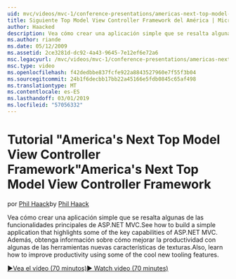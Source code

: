```yaml
---
uid: mvc/videos/mvc-1/conference-presentations/americas-next-top-model-view-controller-framework
title: Siguiente Top Model View Controller Framework del América | Microsoft Docs
author: Haacked
description: Vea cómo crear una aplicación simple que se resalta algunas de las funcionalidades principales de ASP.NET MVC. Además, obtenga información sobre cómo mejorar la productividad con algunos de los...
ms.author: riande
ms.date: 05/12/2009
ms.assetid: 2ce3281d-dc92-4a43-9645-7e12ef6e72a6
msc.legacyurl: /mvc/videos/mvc-1/conference-presentations/americas-next-top-model-view-controller-framework
msc.type: video
ms.openlocfilehash: f42dedbbe837fcfe922a8843527960e7f55f3b04
ms.sourcegitcommit: 24b1f6decbb17bb22a45166e5fdb0845c65af498
ms.translationtype: MT
ms.contentlocale: es-ES
ms.lasthandoff: 03/01/2019
ms.locfileid: "57056332"
---
```

<a name="americas-next-top-model-view-controller-framework"></a><span data-ttu-id="51e73-104">Tutorial "America's Next Top Model View Controller Framework"</span><span class="sxs-lookup"><span data-stu-id="51e73-104">America's Next Top Model View Controller Framework</span></span>
====================
<span data-ttu-id="51e73-105">por [Phil Haack](https://github.com/Haacked)</span><span class="sxs-lookup"><span data-stu-id="51e73-105">by [Phil Haack](https://github.com/Haacked)</span></span>

<span data-ttu-id="51e73-106">Vea cómo crear una aplicación simple que se resalta algunas de las funcionalidades principales de ASP.NET MVC.</span><span class="sxs-lookup"><span data-stu-id="51e73-106">See how to build a simple application that highlights some of the key capabilities of ASP.NET MVC.</span></span> <span data-ttu-id="51e73-107">Además, obtenga información sobre cómo mejorar la productividad con algunas de las herramientas nuevas características de texturas.</span><span class="sxs-lookup"><span data-stu-id="51e73-107">Also, learn how to improve productivity using some of the cool new tooling features.</span></span>

[<span data-ttu-id="51e73-108">&#9654;Vea el vídeo (70 minutos)</span><span class="sxs-lookup"><span data-stu-id="51e73-108">&#9654; Watch video (70 minutes)</span></span>](https://channel9.msdn.com/Blogs/ASP-NET-Site-Videos/americas-next-top-model-view-controller-framework)
